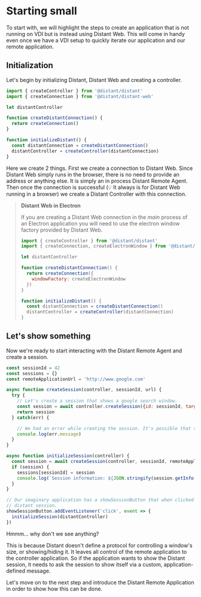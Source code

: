 # Starting small

To start with, we will highlight the steps to create an application that is not running on VDI but is instead using Distant Web. This will come in handy even once we have a VDI setup to quickly iterate our application and our remote application.

## Initialization

Let's begin by initializing Distant, Distant Web and creating a controller.

```javascript {highlight:['1-2',7,12]}
import { createController } from '@distant/distant'
import { createConnection } from '@distant/distant-web'

let distantController

function createDistantConnection() {
  return createConnection()
}

function initializeDistant() {
  const distantConnection = createDistantConnection()
  distantController = createController(distantConnection)
}
```

Here we create 2 things. First we create a connection to Distant Web. Since Distant Web simply runs in the browser, there is no need to provide an address or anything else. It is simply an in process Distant Remote Agent. Then once the connection is successful (💡 It always is for Distant Web running in a browser) we create a Distant Controller with this connection.

<blockquote>

  __Distant Web in Electron__

  If you are creating a Distant Web connection in the *main* process of an Electron application you will need to use the electron window factory provided by Distant Web.

  ```javascript {highlight:[2,8]}
  import { createController } from '@distant/distant'
  import { createConnection, createElectronWindow } from '@distant/distant-web'

  let distantController

  function createDistantConnection() {
    return createConnection({
      windowFactory: createElectronWindow
    })
  }

  function initializeDistant() {
    const distantConnection = createDistantConnection()
    distantController = createController(distantConnection)
  }
  ```

</blockquote>

## Let's show something

Now we're ready to start interacting with the Distant Remote Agent and create a session.

```javascript {highlight:[7,19]}
const sessionId = 42
const sessions = {}
const remoteApplicationUrl = 'http://www.google.com'

async function createSession(controller, sessionId, url) {
  try {
    // Let's create a session that shows a google search window.
    const session = await controller.createSession({id: sessionId, targetUrl: url, timeout: 5000 })
    return session
  } catch(err) {

    // We had an error while creating the session. It's possible that the creation timed-out.
    console.log(err.message)
  }
}

async function initializeSession(controller) {
  const session = await createSession(controller, sessionId, remoteApplicationUrl)
  if (session) {
    sessions[sessionId] = session
    console.log(`Session information: ${JSON.stringify(session.getInfo())}`)
  }
}

// Our imaginary application has a showSessionButton that when clicked should show the
// distant session.
showSessionButton.addEventListener('click', event => {
  initializeSession(distantController)
})

```

Hmmm... why don't we see anything?

This is because Distant doesn't define a protocol for controlling a window's size, or showing/hiding it. It leaves all control of the remote application to the controller application. So if the application wants to show the Distant session, it needs to ask the session to show itself via a custom, application-defined message.

Let's move on to the next step and introduce the Distant Remote Application in order to show how this can be done.

